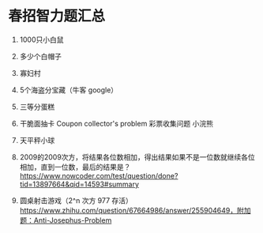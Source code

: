 # 春招智力题汇总



1. 1000只小白鼠



2. 多少个白帽子



3. 寡妇村



4. 5个海盗分宝藏（牛客 google）



5. 三等分蛋糕



6. 干脆面抽卡 Coupon collector's problem 彩票收集问题 小浣熊



7. 天平秤小球



8. 2009的2009次方，将结果各位数相加，得出结果如果不是一位数就继续各位相加，直到一位数，最后的结果是？https://www.nowcoder.com/test/question/done?tid=13897664&qid=14593#summary
9. 圆桌射击游戏（2^n 次方 977 存活）https://www.zhihu.com/question/67664986/answer/255904649，附加题：Anti-Josephus-Problem